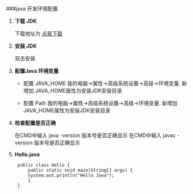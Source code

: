 ###java 开发环境配置

1. __下载 JDK__

	下载地址为 [点我下载][1]

2. __安装 JDK__

	双击安装

3. __配置Java 环境变量__

	+ 配置 JAVA_HOME
   我的电脑->属性->高级系统设置->高级->环境变量. 新增加 JAVA_HOME属性为安装JDK安装目录

	+ 配置 Path
    我的电脑->属性->高级系统设置->高级->环境变量. 新增加 JAVA_HOME属性为安装JDK安装目录

4. __检查配置是否正确__

	在CMD中输入 java -version 版本号是否正确显示
    在CMD中输入 javac -version 版本号是否正确显示

5. __Hello.java__

		public class Hello {
			public static void main(String[] args) {
			System.out.println("Hello Java");
			}
		}

[1]:http://www.oracle.com/technetwork/java/javase/downloads/index.html